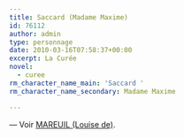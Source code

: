```yaml
---
title: Saccard (Madame Maxime)
id: 76112
author: admin
type: personnage
date: 2010-03-16T07:58:37+00:00
excerpt: La Curée
novel:
  - curee
rm_character_name_main: 'Saccard '
rm_character_name_secondary: Madame Maxime

---
```

— Voir <a href="/personnage/mareuil-louise-de/" target="_self">MAREUIL (Louise de)</a>.
